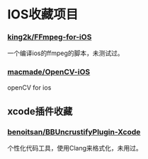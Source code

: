# IOS收藏项目

### [king2k/FFmpeg-for-iOS](https://github.com/king2k/FFmpeg-for-iOS)
一个编译ios的ffmpeg的脚本，未测试过。

### [macmade/OpenCV-iOS](https://github.com/macmade/OpenCV-iOS)
openCV for ios


### []()

### []()

### []()

### []()

### []()

### []()

### []()

### []()




## xcode插件收藏

### [benoitsan/BBUncrustifyPlugin-Xcode](https://github.com/benoitsan/BBUncrustifyPlugin-Xcode)

个性化代码工具，使用Clang来格式化，未用过。

### []()

### []()

### []()

### []()

### []()

### []()

### []()

### []()

### []()
